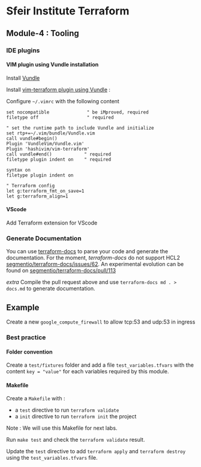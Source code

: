 # Sfeir Institute Terraform
## Module-4 : Tooling
### IDE plugins
#### VIM plugin using Vundle installation
Install [Vundle](https://github.com/VundleVim/Vundle.vim)

Install [vim-terraform plugin using Vundle](https://vimawesome.com/plugin/vim-terraform-state-of-grace) :

Configure `~/.vimrc` with the following content

```
set nocompatible              " be iMproved, required
filetype off                  " required

" set the runtime path to include Vundle and initialize
set rtp+=~/.vim/bundle/Vundle.vim
call vundle#begin()
Plugin 'VundleVim/Vundle.vim'
Plugin 'hashivim/vim-terraform'
call vundle#end()            " required
filetype plugin indent on    " required

syntax on
filetype plugin indent on

" Terraform config
let g:terraform_fmt_on_save=1
let g:terraform_align=1
```

#### VScode
Add Terraform extension for VScode

### Generate Documentation
You can use [terraform-docs](https://github.com/segmentio/terraform-docs) to parse your code and generate the documentation. 
For the moment, *terraform-docs* do not support HCL2 [segmentio/terraform-docs/issues/62](https://github.com/segmentio/terraform-docs/issues/62). 
An experimental evolution can be found on [segmentio/terraform-docs/pull/113](https://github.com/segmentio/terraform-docs/pull/113)

*extra* Compile the pull request above and use `terraform-docs md . > docs.md` to generate documentation.

## Example 
Create a new `google_compute_firewall` to allow tcp:53 and udp:53 in ingress

### Best practice
#### Folder convention
Create a `test/fixtures` folder and add a file `test_variables.tfvars` with the content `key = "value"` for each variables required by this module.

#### Makefile 
Create a `Makefile` with :
* a `test` directive to run `terraform validate`
* a `init` directive to run `terraform init` the project

Note : We will use this Makefile for next labs.

Run `make test` and check the `terraform validate` result.

Update the `test` directive to add `terraform apply` and `terraform destroy` using the `test_variables.tfvars` file.

